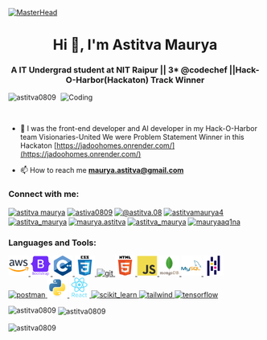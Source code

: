 [![MasterHead](https://yt3.googleusercontent.com/30RmQM73DkNccuys3cGs8j8dtWZ3TIVmI4mLxfCXTYuVZdL3Zle0kU0MKYIlOl2CW1cdqQwsiQ=w1707-fcrop64=1,00005a57ffffa5a8-k-c0xffffffff-no-nd-rj)](https://codegrills.in)
<h1 align="center">Hi 👋, I'm Astitva Maurya</h1>
<h3 align="center">A IT Undergrad student at NIT Raipur || 3* @codechef ||Hack-O-Harbor(Hackaton) Track Winner</h3>
<img align="right" alt="Coding" width="400" src="https://user-images.githubusercontent.com/55389276/140866485-8fb1c876-9a8f-4d6a-98dc-08c4981eaf70.gif">


<p align="left"> <img src="https://komarev.com/ghpvc/?username=astitva0809&label=Profile%20views&color=0e75b6&style=flat" alt="astitva0809" /> </p>

<p align="left"> <a href="https://twitter.com/" target="blank"><img src="https://img.shields.io/twitter/follow/?logo=twitter&style=for-the-badge" alt="" /></a> </p>

- 👯 I was the front-end developer and AI developer in my Hack-O-Harbor team Visionaries-United We were Problem Statement Winner in this Hackaton [https://jadoohomes.onrender.com/](https://jadoohomes.onrender.com/)

- 📫 How to reach me **maurya.astitva@gmail.com**

<h3 align="left">Connect with me:</h3>
<p align="left">
<a href="https://linkedin.com/in/astitva maurya" target="blank"><img align="center" src="https://raw.githubusercontent.com/rahuldkjain/github-profile-readme-generator/master/src/images/icons/Social/linked-in-alt.svg" alt="astitva maurya" height="30" width="40" /></a>
<a href="https://instagram.com/astiva0809/" target="blank"><img align="center" src="https://raw.githubusercontent.com/rahuldkjain/github-profile-readme-generator/master/src/images/icons/Social/instagram.svg" alt="astiva0809" height="30" width="40" /></a>
<a href="https://www.youtube.com/@astitva.08" target="blank"><img align="center" src="https://raw.githubusercontent.com/rahuldkjain/github-profile-readme-generator/master/src/images/icons/Social/youtube.svg" alt="@astitva.08" height="30" width="40" /></a>
<a href="https://www.codechef.com/users/astitvamaurya4" target="blank"><img align="center" src="https://cdn.jsdelivr.net/npm/simple-icons@3.1.0/icons/codechef.svg" alt="astitvamaurya4" height="30" width="40" /></a>
<a href="https://www.hackerrank.com/astitva_maurya" target="blank"><img align="center" src="https://raw.githubusercontent.com/rahuldkjain/github-profile-readme-generator/master/src/images/icons/Social/hackerrank.svg" alt="astitva_maurya" height="30" width="40" /></a>
<a href="https://codeforces.com/profile/maurya.astitva" target="blank"><img align="center" src="https://raw.githubusercontent.com/rahuldkjain/github-profile-readme-generator/master/src/images/icons/Social/codeforces.svg" alt="maurya.astitva" height="30" width="40" /></a>
<a href="https://www.leetcode.com/astitva_maurya" target="blank"><img align="center" src="https://raw.githubusercontent.com/rahuldkjain/github-profile-readme-generator/master/src/images/icons/Social/leet-code.svg" alt="astitva_maurya" height="30" width="40" /></a>
<a href="https://auth.geeksforgeeks.org/user/mauryaaq1na" target="blank"><img align="center" src="https://raw.githubusercontent.com/rahuldkjain/github-profile-readme-generator/master/src/images/icons/Social/geeks-for-geeks.svg" alt="mauryaaq1na" height="30" width="40" /></a>
</p>

<h3 align="left">Languages and Tools:</h3>
<p align="left"> <a href="https://aws.amazon.com" target="_blank" rel="noreferrer"> <img src="https://raw.githubusercontent.com/devicons/devicon/master/icons/amazonwebservices/amazonwebservices-original-wordmark.svg" alt="aws" width="40" height="40"/> </a> <a href="https://getbootstrap.com" target="_blank" rel="noreferrer"> <img src="https://raw.githubusercontent.com/devicons/devicon/master/icons/bootstrap/bootstrap-plain-wordmark.svg" alt="bootstrap" width="40" height="40"/> </a> <a href="https://www.w3schools.com/cpp/" target="_blank" rel="noreferrer"> <img src="https://raw.githubusercontent.com/devicons/devicon/master/icons/cplusplus/cplusplus-original.svg" alt="cplusplus" width="40" height="40"/> </a> <a href="https://www.w3schools.com/css/" target="_blank" rel="noreferrer"> <img src="https://raw.githubusercontent.com/devicons/devicon/master/icons/css3/css3-original-wordmark.svg" alt="css3" width="40" height="40"/> </a> <a href="https://git-scm.com/" target="_blank" rel="noreferrer"> <img src="https://www.vectorlogo.zone/logos/git-scm/git-scm-icon.svg" alt="git" width="40" height="40"/> </a> <a href="https://www.w3.org/html/" target="_blank" rel="noreferrer"> <img src="https://raw.githubusercontent.com/devicons/devicon/master/icons/html5/html5-original-wordmark.svg" alt="html5" width="40" height="40"/> </a> <a href="https://developer.mozilla.org/en-US/docs/Web/JavaScript" target="_blank" rel="noreferrer"> <img src="https://raw.githubusercontent.com/devicons/devicon/master/icons/javascript/javascript-original.svg" alt="javascript" width="40" height="40"/> </a> <a href="https://www.mongodb.com/" target="_blank" rel="noreferrer"> <img src="https://raw.githubusercontent.com/devicons/devicon/master/icons/mongodb/mongodb-original-wordmark.svg" alt="mongodb" width="40" height="40"/> </a> <a href="https://www.mysql.com/" target="_blank" rel="noreferrer"> <img src="https://raw.githubusercontent.com/devicons/devicon/master/icons/mysql/mysql-original-wordmark.svg" alt="mysql" width="40" height="40"/> </a> <a href="https://pandas.pydata.org/" target="_blank" rel="noreferrer"> <img src="https://raw.githubusercontent.com/devicons/devicon/2ae2a900d2f041da66e950e4d48052658d850630/icons/pandas/pandas-original.svg" alt="pandas" width="40" height="40"/> </a> <a href="https://postman.com" target="_blank" rel="noreferrer"> <img src="https://www.vectorlogo.zone/logos/getpostman/getpostman-icon.svg" alt="postman" width="40" height="40"/> </a> <a href="https://www.python.org" target="_blank" rel="noreferrer"> <img src="https://raw.githubusercontent.com/devicons/devicon/master/icons/python/python-original.svg" alt="python" width="40" height="40"/> </a> <a href="https://reactjs.org/" target="_blank" rel="noreferrer"> <img src="https://raw.githubusercontent.com/devicons/devicon/master/icons/react/react-original-wordmark.svg" alt="react" width="40" height="40"/> </a> <a href="https://scikit-learn.org/" target="_blank" rel="noreferrer"> <img src="https://upload.wikimedia.org/wikipedia/commons/0/05/Scikit_learn_logo_small.svg" alt="scikit_learn" width="40" height="40"/> </a> <a href="https://tailwindcss.com/" target="_blank" rel="noreferrer"> <img src="https://www.vectorlogo.zone/logos/tailwindcss/tailwindcss-icon.svg" alt="tailwind" width="40" height="40"/> </a> <a href="https://www.tensorflow.org" target="_blank" rel="noreferrer"> <img src="https://www.vectorlogo.zone/logos/tensorflow/tensorflow-icon.svg" alt="tensorflow" width="40" height="40"/> </a> </p>

<p><img align="left" src="https://github-readme-stats.vercel.app/api/top-langs?username=astitva0809&show_icons=true&locale=en&layout=compact" alt="astitva0809" /></p>

<p>&nbsp;<img align="center" src="https://github-readme-stats.vercel.app/api?username=astitva0809&show_icons=true&locale=en" alt="astitva0809" /></p>

<p><img align="center" src="https://github-readme-streak-stats.herokuapp.com/?user=astitva0809&" alt="astitva0809" /></p>
